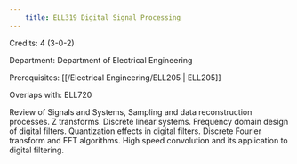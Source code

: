 ```yaml
---
    title: ELL319 Digital Signal Processing
---
```

Credits: 4 (3-0-2)

Department: Department of Electrical Engineering

Prerequisites: [[/Electrical Engineering/ELL205 | ELL205]]

Overlaps with: ELL720

Review of Signals and Systems, Sampling and data reconstruction processes. Z transforms. Discrete linear systems. Frequency domain design of digital filters. Quantization effects in digital filters. Discrete Fourier transform and FFT algorithms. High speed convolution and its application to digital filtering.
